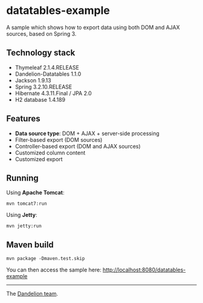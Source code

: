 datatables-example
=================================================================

A sample which shows how to export data using both DOM and AJAX sources, based on Spring 3.

## Technology stack

 - Thymeleaf 2.1.4.RELEASE
 - Dandelion-Datatables 1.1.0
 - Jackson 1.9.13
 - Spring 3.2.10.RELEASE
 - Hibernate 4.3.11.Final / JPA 2.0
 - H2 database 1.4.189
 
## Features

 - __Data source type__: DOM + AJAX + server-side processing
 - Filter-based export (DOM sources)
 - Controller-based export (DOM and AJAX sources)
 - Customized column content
 - Customized export

## Running

Using __Apache Tomcat__:

    mvn tomcat7:run

Using __Jetty__:

    mvn jetty:run

## Maven build

    mvn package -Dmaven.test.skip

You can then access the sample here: [http://localhost:8080/datatables-example](http://localhost:8080/datatables-example/)

---
The [Dandelion team](http://dandelion.github.io/team/).